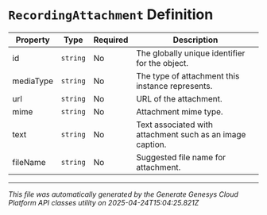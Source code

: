 # `RecordingAttachment` Definition

| Property | Type | Required | Description |
|----------|------|----------|-------------|
| id | `string` | No | The globally unique identifier for the object. |
| mediaType | `string` | No | The type of attachment this instance represents. |
| url | `string` | No | URL of the attachment. |
| mime | `string` | No | Attachment mime type. |
| text | `string` | No | Text associated with attachment such as an image caption. |
| fileName | `string` | No | Suggested file name for attachment. |

---

*This file was automatically generated by the Generate Genesys Cloud Platform API classes utility on 2025-04-24T15:04:25.821Z*
